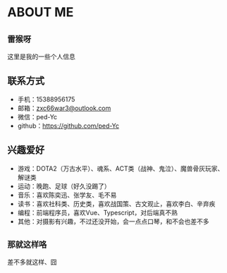 # ABOUT ME

## `雷猴呀`

这里是我的一些个人信息

## 联系方式
- 手机：15388956175
- 邮箱：zxc66war3@outlook.com
- 微信：ped-Yc
- github：https://github.com/ped-Yc

## 兴趣爱好
- 游戏：DOTA2（万古水平）、魂系、ACT类（战神、鬼泣）、魔兽骨灰玩家、解谜类
- 运动：晚跑、足球（好久没踢了）
- 音乐：喜欢陈奕迅、张学友、毛不易
- 读书：喜欢社科类、历史类，喜欢战国策、古文观止，喜欢李白、辛弃疾
- 编程：前端程序员，喜欢Vue、Typescript，对后端真不熟
- 其他：对摄影有兴趣，不过还没开始，会一点点口琴，和不会也差不多

## `那就这样咯`

差不多就这样、囧